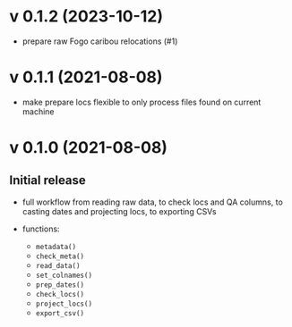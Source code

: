 # v 0.1.2 (2023-10-12)

* prepare raw Fogo caribou relocations (#1)

# v 0.1.1 (2021-08-08)

* make prepare locs flexible to only process files found on current machine


# v 0.1.0 (2021-08-08)

## Initial release

* full workflow from reading raw data, to check locs and QA columns, to casting
dates and projecting locs, to exporting CSVs

* functions:
	+ `metadata()`
	+ `check_meta()`
	+ `read_data()`
	+ `set_colnames()`
	+ `prep_dates()`
	+ `check_locs()`
	+ `project_locs()`
	+ `export_csv()`
